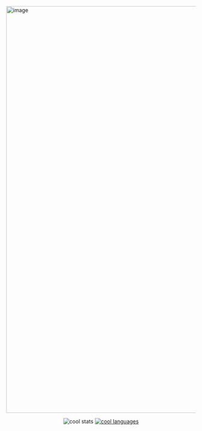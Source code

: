 <img width="2719" height="1081" alt="image" src="https://github.com/user-attachments/assets/38d03b4c-b4ff-46ef-bf54-a8524c052235" />


<div align = 'center'>
  
![cool stats](https://github-readme-stats.vercel.app/api?username=afaqmvirk&show_icons=true&theme=merko&hide_rank=true&hide=stars&hide_border=true&bg_color=00000000) 
[![cool languages](https://github-readme-stats.vercel.app/api/top-langs/?username=afaqmvirk&hide=ShaderLab,HLSL&layout=compact&theme=merko&hide_border=true&bg_color=00000000)](https://github.com/anuraghazra/github-readme-stats)

</div>
<!---
- 👀 I’m interested in ...
- 🌱 I’m currently learning ...
- 💞️ I’m looking to collaborate on ...
- 📫 How to reach me ...
AfaqV/AfaqV is a ✨ special ✨ repository because its `README.md` (this file) appears on your GitHub profile.
You can click the Preview link to take a look at your changes.
--->
